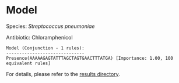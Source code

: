 
# Model

Species: *Streptococcus pneumoniae*

Antibiotic: Chloramphenicol

```
Model (Conjunction - 1 rules):
------------------------------
Presence(AAAAAGAGTATTTAGCTAGTGAACTTTATGA) [Importance: 1.00, 100 equivalent rules]

```

For details, please refer to the [results directory](../../../../../results/scm_b/streptococcus%20pneumoniae/chloramphenicol/repeat_2/).

